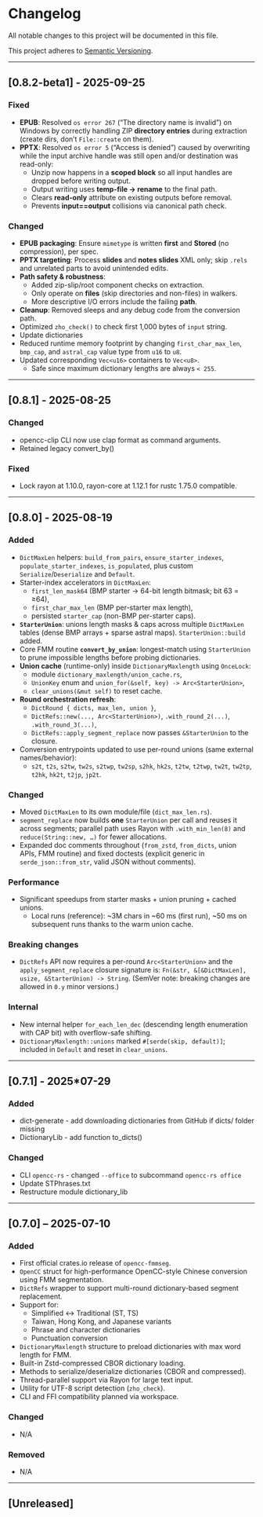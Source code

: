 # Changelog

All notable changes to this project will be documented in this file.

This project adheres to [Semantic Versioning](https://semver.org/).

---

## [0.8.2-beta1] - 2025-09-25

### Fixed

- **EPUB**: Resolved `os error 267` (“The directory name is invalid”) on Windows by correctly handling ZIP **directory
  entries** during extraction (create dirs, don’t `File::create` on them).
- **PPTX**: Resolved `os error 5` (“Access is denied”) caused by overwriting while the input archive handle was still
  open and/or destination was read-only:
    - Unzip now happens in a **scoped block** so all input handles are dropped before writing output.
    - Output writing uses **temp-file → rename** to the final path.
    - Clears **read-only** attribute on existing outputs before removal.
    - Prevents **input==output** collisions via canonical path check.

### Changed

- **EPUB packaging**: Ensure `mimetype` is written **first** and **Stored** (no compression), per spec.
- **PPTX targeting**: Process **slides** and **notes slides** XML only; skip `.rels` and unrelated parts to avoid
  unintended edits.
- **Path safety & robustness**:
    - Added zip-slip/root component checks on extraction.
    - Only operate on **files** (skip directories and non-files) in walkers.
    - More descriptive I/O errors include the failing **path**.
- **Cleanup**: Removed sleeps and any debug code from the conversion path.
- Optimized `zho_check()` to check first 1,000 bytes of `input` string.
- Update dictionaries
- Reduced runtime memory footprint by changing `first_char_max_len`, `bmp_cap`, and `astral_cap` value type from `u16` to `u8`.
- Updated corresponding `Vec<u16>` containers to `Vec<u8>`.
  - Safe since maximum dictionary lengths are always `< 255`.

---

## [0.8.1] - 2025-08-25

### Changed

- opencc-clip CLI now use clap format as command arguments.
- Retained legacy convert_by()

### Fixed

- Lock rayon at 1.10.0, rayon-core at 1.12.1 for rustc 1.75.0 compatible.

---

## [0.8.0] - 2025-08-19

### Added

- `DictMaxLen` helpers: `build_from_pairs`, `ensure_starter_indexes`, `populate_starter_indexes`, `is_populated`, plus
  custom `Serialize`/`Deserialize` and `Default`.
- Starter-index accelerators in `DictMaxLen`:
    - `first_len_mask64` (BMP starter → 64-bit length bitmask; bit 63 = ≥64),
    - `first_char_max_len` (BMP per-starter max length),
    - persisted `starter_cap` (non-BMP per-starter caps).
- **`StarterUnion`**: unions length masks & caps across multiple `DictMaxLen` tables (dense BMP arrays + sparse astral
  maps). `StarterUnion::build` added.
- Core FMM routine **`convert_by_union`**: longest-match using `StarterUnion` to prune impossible lengths before probing
  dictionaries.
- **Union cache** (runtime-only) inside `DictionaryMaxlength` using `OnceLock`:
    - module `dictionary_maxlength/union_cache.rs`,
    - `UnionKey` enum and `union_for(&self, key) -> Arc<StarterUnion>`,
    - `clear_unions(&mut self)` to reset cache.
- **Round orchestration refresh**:
    - `DictRound { dicts, max_len, union }`,
    - `DictRefs::new(..., Arc<StarterUnion>)`, `.with_round_2(...)`, `.with_round_3(...)`,
    - `DictRefs::apply_segment_replace` now passes `&StarterUnion` to the closure.
- Conversion entrypoints updated to use per-round unions (same external names/behavior):
    - `s2t`, `t2s`, `s2tw`, `tw2s`, `s2twp`, `tw2sp`,
      `s2hk`, `hk2s`, `t2tw`, `t2twp`, `tw2t`, `tw2tp`,
      `t2hk`, `hk2t`, `t2jp`, `jp2t`.

### Changed

- Moved `DictMaxLen` to its own module/file (`dict_max_len.rs`).
- `segment_replace` now builds **one** `StarterUnion` per call and reuses it across segments; parallel path uses Rayon
  with `.with_min_len(8)` and `reduce(String::new, …)` for fewer allocations.
- Expanded doc comments throughout (`from_zstd`, `from_dicts`, union APIs, FMM routine) and fixed doctests (explicit
  generic in `serde_json::from_str`, valid JSON without comments).

### Performance

- Significant speedups from starter masks + union pruning + cached unions.
    - Local runs (reference): ~3M chars in ~60 ms (first run), ~50 ms on subsequent runs thanks to the warm union cache.

### Breaking changes

- `DictRefs` API now requires a per-round `Arc<StarterUnion>` and the
  `apply_segment_replace` closure signature is:
  `Fn(&str, &[&DictMaxLen], usize, &StarterUnion) -> String`.
  (SemVer note: breaking changes are allowed in `0.y` minor versions.)

### Internal

- New internal helper `for_each_len_dec` (descending length enumeration with CAP bit) with overflow-safe shifting.
- `DictionaryMaxlength::unions` marked `#[serde(skip, default)]`; included in `Default` and reset in `clear_unions`.

---

## [0.7.1] - 2025*07-29

### Added

- dict-generate - add downloading dictionaries from GitHub if dicts/ folder missing
- DictionaryLib - add function to_dicts()

### Changed

- CLI `opencc-rs` - changed `--office` to subcommand `opencc-rs office`
- Update STPhrases.txt
- Restructure module dictionary_lib

---

## [0.7.0] – 2025-07-10

### Added

- First official crates.io release of `opencc-fmmseg`.
- `OpenCC` struct for high-performance OpenCC-style Chinese conversion using FMM segmentation.
- `DictRefs` wrapper to support multi-round dictionary-based segment replacement.
- Support for:
    - Simplified ↔ Traditional (ST, TS)
    - Taiwan, Hong Kong, and Japanese variants
    - Phrase and character dictionaries
    - Punctuation conversion
- `DictionaryMaxlength` structure to preload dictionaries with max word length for FMM.
- Built-in Zstd-compressed CBOR dictionary loading.
- Methods to serialize/deserialize dictionaries (CBOR and compressed).
- Thread-parallel support via Rayon for large text input.
- Utility for UTF-8 script detection (`zho_check`).
- CLI and FFI compatibility planned via workspace.

### Changed

- N/A

### Removed

- N/A

---

## [Unreleased]

